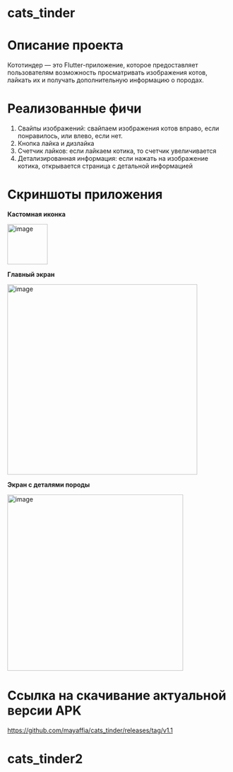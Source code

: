 # cats_tinder

# Описание проекта
Кототиндер — это Flutter-приложение, которое предоставляет пользователям возможность просматривать изображения котов, лайкать их и получать дополнительную информацию о породах.

# Реализованные фичи
1) Свайпы изображений: свайпаем изображения котов вправо, если понравилось, или влево, если нет.
2) Кнопка лайка и дизлайка
3) Счетчик лайков: если лайкаем котика, то счетчик увеличивается
4) Детализированная информация: если нажать на изображение котика, открывается страница с детальной информацией

# Скриншоты приложения
**Кастомная иконка**

<img width="91" alt="image" src="https://github.com/user-attachments/assets/d6df8571-b8d8-4f37-920a-cce7c9d0e714" />


**Главный экран**

<img width="430" alt="image" src="https://github.com/user-attachments/assets/6d2c425c-fac0-4ed5-912c-09dd7826dc70" />


**Экран с деталями породы**

<img width="398" alt="image" src="https://github.com/user-attachments/assets/0e836577-3baa-4bc3-a611-e196fd1c5f01" />


# Ссылка на скачивание актуальной версии APK

https://github.com/mayaffia/cats_tinder/releases/tag/v1.1



# cats_tinder2
